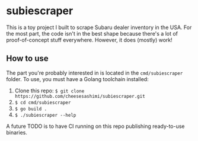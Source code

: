 # subiescraper

This is a toy project I built to scrape Subaru dealer inventory in the USA. For
the most part, the code isn't in the best shape because there's a lot of
proof-of-concept stuff everywhere. However, it does (mostly) work!

## How to use

The part you're probably interested in is located in the `cmd/subiescraper` folder. To use, you must have a Golang toolchain installed:

1. Clone this repo: `$ git clone https://github.com/cheesesashimi/subiescraper.git`
2. `$ cd cmd/subiescraper`
3. `$ go build .`
4. `$ ./subiescraper --help`

A future TODO is to have CI running on this repo publishing ready-to-use binaries.
